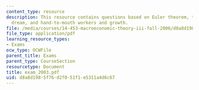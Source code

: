 ```yaml
---
content_type: resource
description: This resource contains questions based on Euler theorem, the American
  dream, and hand-to-mouth workers and growth.
file: /media/courses/14-453-macroeconomic-theory-iii-fall-2006/d8a8d1985f76d2f051f1e5311a4d6c67_exam_2003.pdf
file_type: application/pdf
learning_resource_types:
- Exams
ocw_type: OCWFile
parent_title: Exams
parent_type: CourseSection
resourcetype: Document
title: exam_2003.pdf
uid: d8a8d198-5f76-d2f0-51f1-e5311a4d6c67
---
```

